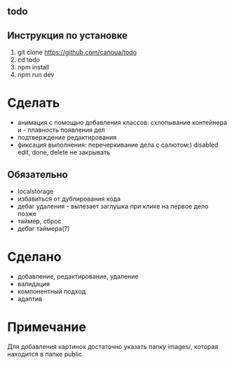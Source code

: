 ## todo

## Инструкция по установке

1. git clone https://github.com/canoua/todo
2. cd todo
3. npm install
4. npm run dev

# Сделать

- анимация с помощью добавления классов: схлопывание контейнера и - плавность появления дел
- подтверждение редактирования
- фиксация выполнения: перечеркивание дела с салютом:) disabled edit, done, delete не закрывать

## Обязательно

- localstorage
- избавиться от дублирования кода
- дебаг удаления - вылезает заглушка при клике на первое дело
  позже
- таймер, сброс
- дебаг таймера(?)

# Сделано

- добавление, редактирование, удаление
- валидация
- компонентный подход
- адаптив

# Примечание

Для добавления картинок достаточно указать папку images/, которая находится в папке public
